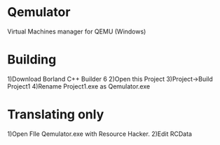 # Qemulator
Virtual Machines manager for QEMU (Windows)

# Building
1)Download Borland C++ Builder 6
2)Open this Project
3)Project->Build Project1
4)Rename Project1.exe as Qemulator.exe

# Translating only
1)Open FIle Qemulator.exe with Resource Hacker.
2)Edit RCData
